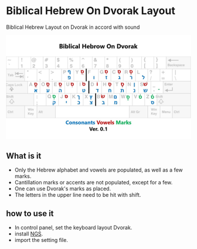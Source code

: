 # Biblical Hebrew On Dvorak Layout

Biblical Hebrew Layout on Dvorak in accord with sound

![](https://github.com/awfrok/BiblicalHebrewOnDvorak/blob/main/BiblicalHebrewOnDvorak_0.1.jpg?raw=true)

##  What is it

- Only the Hebrew alphabet and vowels are populated, as well as a few marks.
- Cantillation marks or accents are not populated, except for a few.
- One can use Dvorak's marks as placed.
- The letters in the upper line need to be hit with shift.

## how to use it

- In control panel, set the keyboard layout Dvorak.
- install [NGS](http://moogi.new21.org/ngs_download.htm). 
- import the setting file.
